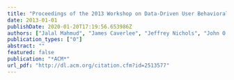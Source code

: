 ```yaml
---
title: "Proceedings of the 2013 Workshop on Data-Driven User Behavioral Modelling and Mining from Social Media, DUBMOD@CIKM 2013 San Francisco, CA, USA, October 28, 2013"
date: 2013-01-01
publishDate: 2020-01-20T17:19:56.653986Z
authors: ["Jalal Mahmud", "James Caverlee", "Jeffrey Nichols", "John O'Donovan", "Michelle X. Zhou"]
publication_types: ["0"]
abstract: ""
featured: false
publication: "*ACM*"
url_pdf: "http://dl.acm.org/citation.cfm?id=2513577"
---
```


